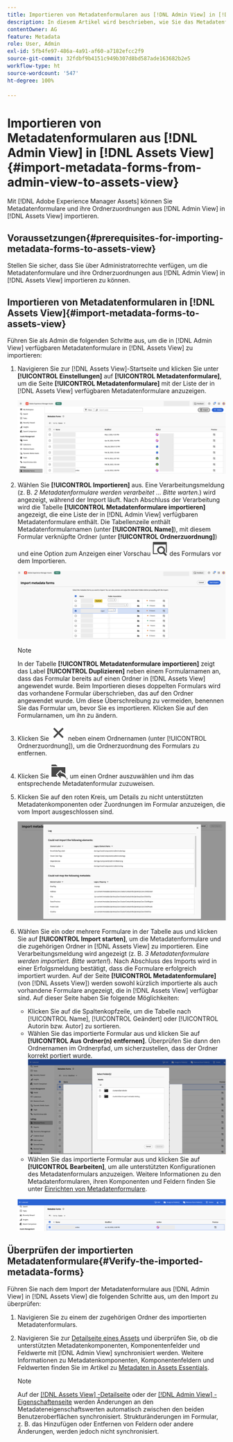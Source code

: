 ```yaml
---
title: Importieren von Metadatenformularen aus [!DNL Admin View] in [!DNL Assets View]
description: In diesem Artikel wird beschrieben, wie Sie das Metadatenformular aus [!DNL Admin View] in [!DNL Assets View]importieren
contentOwner: AG
feature: Metadata
role: User, Admin
exl-id: 5fb4fe97-486a-4a91-af60-a7182efcc2f9
source-git-commit: 32fdbf9b4151c949b307d8bd587ade163682b2e5
workflow-type: ht
source-wordcount: '547'
ht-degree: 100%

---
```


# Importieren von Metadatenformularen aus [!DNL Admin View] in [!DNL Assets View] {#import-metadata-forms-from-admin-view-to-assets-view}

Mit [!DNL Adobe Experience Manager Assets] können Sie Metadatenformulare und ihre Ordnerzuordnungen aus [!DNL Admin View] in [!DNL Assets View] importieren.

## Voraussetzungen{#prerequisites-for-importing-metadata-forms-to-assets-view}

Stellen Sie sicher, dass Sie über Administratorrechte verfügen, um die Metadatenformulare und ihre Ordnerzuordnungen aus [!DNL Admin View] in [!DNL Assets View] importieren zu können.

## Importieren von Metadatenformularen in [!DNL Assets View]{#import-metadata-forms-to-assets-view}

Führen Sie als Admin die folgenden Schritte aus, um die in [!DNL Admin View] verfügbaren Metadatenformulare in [!DNL Assets View] zu importieren:

1. Navigieren Sie zur [!DNL Assets View]-Startseite und klicken Sie unter **[!UICONTROL Einstellungen]** auf **[!UICONTROL Metadatenformulare]**, um die Seite **[!UICONTROL Metadatenformulare]** mit der Liste der in [!DNL Assets View] verfügbaren Metadatenformulare anzuzeigen.

   ![Seite „Metadatenformulare“](/help/assets/assets/metadata-forms-page.png)

1. Wählen Sie **[!UICONTROL Importieren]** aus. Eine Verarbeitungsmeldung (z. B. *2 Metadatenformulare werden verarbeitet … Bitte warten.*) wird angezeigt, während der Import läuft. Nach Abschluss der Verarbeitung wird die Tabelle **[!UICONTROL Metadatenformulare importieren]** angezeigt, die eine Liste der in [!DNL Admin View] verfügbaren Metadatenformulare enthält. Die Tabellenzeile enthält Metadatenformularnamen (unter **[!UICONTROL Name]**), mit diesem Formular verknüpfte Ordner (unter **[!UICONTROL Ordnerzuordnung]**) und eine Option zum Anzeigen einer Vorschau ![Vorschau](/help/assets/assets/Preview.svg) des Formulars vor dem Importieren.

   ![Seite „Metadatenformulare importieren“](/help/assets/assets/import-metadata-forms-page.png)

   >[!NOTE]
   > 
   > In der Tabelle **[!UICONTROL Metadatenformulare importieren]** zeigt das Label **[!UICONTROL Duplizieren]** neben einem Formularnamen an, dass das Formular bereits auf einen Ordner in [!DNL Assets View] angewendet wurde. Beim Importieren dieses doppelten Formulars wird das vorhandene Formular überschrieben, das auf den Ordner angewendet wurde. Um diese Überschreibung zu vermeiden, benennen Sie das Formular um, bevor Sie es importieren. Klicken Sie auf den Formularnamen, um ihn zu ändern.

1. Klicken Sie ![Ordner auswählen](/help/assets/assets/x.svg) neben einem Ordnernamen (unter [!UICONTROL Ordnerzuordnung]), um die Ordnerzuordnung des Formulars zu entfernen.
1. Klicken Sie ![Ordner auswählen](/help/assets/assets/add-to-folder.svg), um einen Ordner auszuwählen und ihm das entsprechende Metadatenformular zuzuweisen.
1. Klicken Sie auf den roten Kreis, um Details zu nicht unterstützten Metadatenkomponenten oder Zuordnungen im Formular anzuzeigen, die vom Import ausgeschlossen sind.

   ![Seite „Metadatenformulare importieren“](/help/assets/assets/unsupported-import-elements.png)

1. Wählen Sie ein oder mehrere Formulare in der Tabelle aus und klicken Sie auf **[!UICONTROL Import starten]**, um die Metadatenformulare und die zugehörigen Ordner in [!DNL Assets View] zu importieren. Eine Verarbeitungsmeldung wird angezeigt (z. B. *3 Metadatenformulare werden importiert. Bitte warten!*). Nach Abschluss des Imports wird in einer Erfolgsmeldung bestätigt, dass die Formulare erfolgreich importiert wurden. Auf der Seite **[!UICONTROL Metadatenformulare]** (von [!DNL Assets View]) werden sowohl kürzlich importierte als auch vorhandene Formulare angezeigt, die in [!DNL Assets View] verfügbar sind. Auf dieser Seite haben Sie folgende Möglichkeiten:

   * Klicken Sie auf die Spaltenkopfzeile, um die Tabelle nach [!UICONTROL Name], [!UICONTROL Geändert] oder [!UICONTROL Autorin bzw. Autor] zu sortieren.
   * Wählen Sie das importierte Formular aus und klicken Sie auf **[!UICONTROL Aus Ordner(n) entfernen]**. Überprüfen Sie dann den Ordnernamen im Ordnerpfad, um sicherzustellen, dass der Ordner korrekt portiert wurde.
     ![Seite „Metadatenformulare überprüfen“](/help/assets/assets/confirm-ported-folder.png)
   * Wählen Sie das importierte Formular aus und klicken Sie auf **[!UICONTROL Bearbeiten]**, um alle unterstützten Konfigurationen des Metadatenformulars anzuzeigen. Weitere Informationen zu den Metadatenformularen, ihren Komponenten und Feldern finden Sie unter [Einrichten von Metadatenformulare](https://experienceleague.adobe.com/de/docs/experience-manager-assets-essentials/help/metadata#metadata-forms).

   ![Seite „Metadatenformulare überprüfen“](/help/assets/assets/verify-metadata-forms-page.png)

## Überprüfen der importierten Metadatenformulare{#Verify-the-imported-metadata-forms}

Führen Sie nach dem Import der Metadatenformulare aus [!DNL Admin View] in [!DNL Assets View] die folgenden Schritte aus, um den Import zu überprüfen:

1. Navigieren Sie zu einem der zugehörigen Ordner des importierten Metadatenformulars.
1. Navigieren Sie zur [Detailseite eines Assets](/help/assets/navigate-assets-view.md#preview-assets) und überprüfen Sie, ob die unterstützten Metadatenkomponenten, Komponentenfelder und Feldwerte mit [!DNL Admin View] synchronisiert werden. Weitere Informationen zu Metadatenkomponenten, Komponentenfeldern und Feldwerten finden Sie im Artikel zu [Metadaten in Assets Essentials](https://experienceleague.adobe.com/de/docs/experience-manager-assets-essentials/help/metadata).

   >[!NOTE]
   >
   > Auf der [[!DNL Assets View] -Detailseite](https://experienceleague.adobe.com/de/docs/experience-manager-cloud-service/content/assets/assets-view/metadata-assets-view#metadata-forms) oder der [[!DNL Admin View] -Eigenschaftenseite](https://experienceleague.adobe.com/de/docs/experience-manager-65/content/assets/administer/metadata-schemas) werden Änderungen an den Metadateneigenschaftswerten automatisch zwischen den beiden Benutzeroberflächen synchronisiert. Strukturänderungen im Formular, z. B. das Hinzufügen oder Entfernen von Feldern oder andere Änderungen, werden jedoch nicht synchronisiert.
